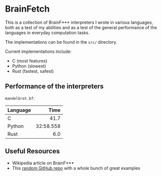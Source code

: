 
# BrainFetch

This is a collection of BrainF*** interpreters I wrote in various languages, both as a test of my abilities and as a test of the general performance of the languages in everyday computation tasks.

The implementations can be found in the `src/` directory.

Current implementations include:

- C (most features)
- Python (slowest)
- Rust (fastest, safest)

## Performance of the interpreters

`mandelbrot.bf`:

| Language | Time |
| - | -:|
| C | 41.7 |
| Python | 32:58.558 |
| Rust | 6.0 |

## Useful Resources

- Wikipedia article on BrainF***
- This [random GitHub repo](https://github.com/fabianishere/brainfuck/tree/master/examples) with a whole bunch of great examples

